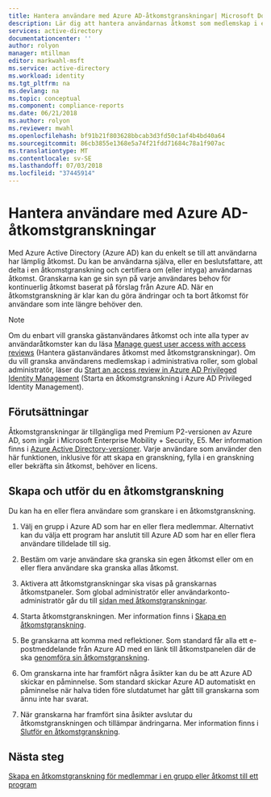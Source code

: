 ```yaml
---
title: Hantera användare med Azure AD-åtkomstgranskningar| Microsoft Docs
description: Lär dig att hantera användarnas åtkomst som medlemskap i en grupp eller tilldelning till ett program med Azure AD-åtkomstgranskningar
services: active-directory
documentationcenter: ''
author: rolyon
manager: mtillman
editor: markwahl-msft
ms.service: active-directory
ms.workload: identity
ms.tgt_pltfrm: na
ms.devlang: na
ms.topic: conceptual
ms.component: compliance-reports
ms.date: 06/21/2018
ms.author: rolyon
ms.reviewer: mwahl
ms.openlocfilehash: bf91b21f803628bbcab3d3fd50c1af4b4bd40a64
ms.sourcegitcommit: 86cb3855e1368e5a74f21fdd71684c78a1f907ac
ms.translationtype: MT
ms.contentlocale: sv-SE
ms.lasthandoff: 07/03/2018
ms.locfileid: "37445914"
---
```

# <a name="manage-user-access-with-azure-ad-access-reviews"></a>Hantera användare med Azure AD-åtkomstgranskningar

Med Azure Active Directory (Azure AD) kan du enkelt se till att användarna har lämplig åtkomst. Du kan be användarna själva, eller en beslutsfattare, att delta i en åtkomstgranskning och certifiera om (eller intyga) användarnas åtkomst. Granskarna kan ge sin syn på varje användares behov för kontinuerlig åtkomst baserat på förslag från Azure AD. När en åtkomstgranskning är klar kan du göra ändringar och ta bort åtkomst för användare som inte längre behöver den.

> [!NOTE]
> Om du enbart vill granska gästanvändares åtkomst och inte alla typer av användaråtkomster kan du läsa [Manage guest user access with access reviews](active-directory-azure-ad-controls-manage-guest-access-with-access-reviews.md) (Hantera gästanvändares åtkomst med åtkomstgranskningar). Om du vill granska användarens medlemskap i administrativa roller, som global administratör, läser du [Start an access review in Azure AD Privileged Identity Management](active-directory-privileged-identity-management-how-to-start-security-review.md) (Starta en åtkomstgranskning i Azure AD Privileged Identity Management). 
>
>

## <a name="prerequisites"></a>Förutsättningar 


Åtkomstgranskningar är tillgängliga med Premium P2-versionen av Azure AD, som ingår i Microsoft Enterprise Mobility + Security, E5. Mer information finns i [Azure Active Directory-versioner](active-directory-editions.md). Varje användare som använder den här funktionen, inklusive för att skapa en granskning, fylla i en granskning eller bekräfta sin åtkomst, behöver en licens. 

## <a name="create-and-perform-an-access-review"></a>Skapa och utför du en åtkomstgranskning

Du kan ha en eller flera användare som granskare i en åtkomstgranskning.  

1. Välj en grupp i Azure AD som har en eller flera medlemmar. Alternativt kan du välja ett program har anslutit till Azure AD som har en eller flera användare tilldelade till sig. 

2. Bestäm om varje användare ska granska sin egen åtkomst eller om en eller flera användare ska granska allas åtkomst.

3. Aktivera att åtkomstgranskningar ska visas på granskarnas åtkomstpaneler. Som global administratör eller användarkonto-administratör går du till [sidan med åtkomstgranskningar](https://portal.azure.com/#blade/Microsoft_AAD_ERM/DashboardBlade/).

4. Starta åtkomstgranskningen. Mer information finns i [Skapa en åtkomstgranskning](active-directory-azure-ad-controls-create-access-review.md).

5. Be granskarna att komma med reflektioner. Som standard får alla ett e-postmeddelande från Azure AD med en länk till åtkomstpanelen där de ska [genomföra sin åtkomstgranskning](active-directory-azure-ad-controls-perform-access-review.md).

6. Om granskarna inte har framfört några åsikter kan du be att Azure AD skickar en påminnelse. Som standard skickar Azure AD automatiskt en påminnelse när halva tiden före slutdatumet har gått till granskarna som ännu inte har svarat.

7. När granskarna har framfört sina åsikter avslutar du åtkomstgranskningen och tillämpar ändringarna. Mer information finns i [Slutför en åtkomstgranskning](active-directory-azure-ad-controls-complete-access-review.md).


## <a name="next-steps"></a>Nästa steg

[Skapa en åtkomstgranskning för medlemmar i en grupp eller åtkomst till ett program](active-directory-azure-ad-controls-create-access-review.md)




